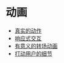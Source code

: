 # 动画

- [真实的动作](authentic-motion.md)
- [响应式交互](responsive-interaction.md)
- [有意义的转场动画](meaningful-transitions.md)
- [打动用户的细节](delightful-details.md)